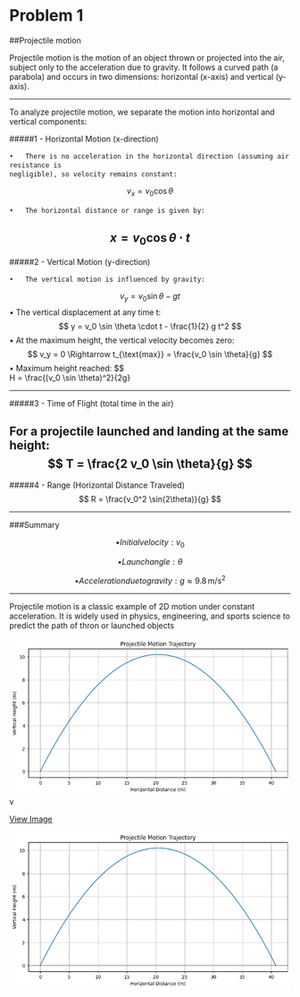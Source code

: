 # Problem 1

##Projectile motion

Projectile motion is the motion of an object thrown or projected into the air, subject only to the acceleration due to gravity. It follows a curved path (a parabola) and occurs in two dimensions: horizontal (x-axis) and vertical (y-axis).


---

To analyze projectile motion, we separate the motion into horizontal and vertical components:

#####1 - Horizontal Motion (x-direction)

	•	There is no acceleration in the horizontal direction (assuming air resistance is 
	negligible), so velocity remains constant:
$$
v_x = v_0 \cos \theta
$$
	
	•	The horizontal distance or range is given by:
$$
x = v_0 \cos \theta \cdot t
$$
---

#####2 - Vertical Motion (y-direction)
	
	•	The vertical motion is influenced by gravity:
$$
v_y = v_0 \sin \theta - g t
$$
	•	The vertical displacement at any time t:
$$
y = v_0 \sin \theta \cdot t - \frac{1}{2} g t^2
$$
	•	At the maximum height, the vertical velocity becomes zero:
$$
v_y = 0 \Rightarrow t_{\text{max}} = \frac{v_0 \sin \theta}{g}
$$
	•	Maximum height reached:
 $$   
H = \frac{(v_0 \sin \theta)^2}{2g}


---

#####3 - Time of Flight (total time in the air)

For a projectile launched and landing at the same height:
$$
T = \frac{2 v_0 \sin \theta}{g}
$$
---

#####4 - Range (Horizontal Distance Traveled)
$$
R = \frac{v_0^2 \sin(2\theta)}{g}
$$


---

###Summary

$$
	•	Initial velocity: v_0
$$

$$
	•	Launch angle: \theta
$$

$$
	•	Acceleration due to gravity: g \approx 9.8 \, \text{m/s}^2
$$


___
Projectile motion is a classic example of 2D motion under constant acceleration.  It is widely used in physics, engineering, and sports science to predict the path of thron or launched objects

<img src="docs/1 Physics/1 Mechanics/Projectile_motion.png" alt="Projectile Motion">v

<a href="docs/1 Physics/1 Mechanics/Projectile_motion.png" target="_blank">View Image</a>

![Projectile Motion](docs/1%20Physics/1%20Mechanics/Projectile_motion.png)